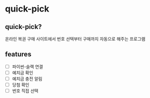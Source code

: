 # quick-pick

## quick-pick?
온라인 복권 구매 사이트에서 번호 선택부터 구매까지 자동으로 해주는 프로그램

## features
- [ ] 파이썬-슬랙 연결
- [ ] 예치금 확인
- [ ] 예치금 충전 알림
- [ ] 당첨 확인
- [ ] 번호 직접 선택